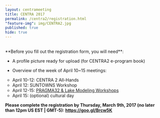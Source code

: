 ```yaml
---
layout: centrameeting
title: CENTRA 2017
permalink: /centra2/registration.html
"feature-img": img/CENTRA2.jpg
published: true
hide: true
---
```


<br />
**Before you fill out the registration form, you will need**:

* A profile picture ready for upload (for CENTRA2 e-program book) 

* Overview of the week of April 10~15 meetings:
<ul type="circle">
 <li>April 10-12: CENTRA 2 All-Hands</li>
 <li>April 12: SUNTOWNS Workshop</li>
 <li>April 12-15: <a href="http://www.pragma-grid.net/pragma32/" target="_blank">PRAGMA32 & Lake Modeling Workshops</a></li>
 <li>April 15: (optional) cultural day</li>
</ul>

<strong>Please complete the registration by Thursday, March 9th, 2017 (no later than 12pm US EST | GMT-5)<strong>: <a href="https://goo.gl/Brcw5K" target="_blank">https://goo.gl/Brcw5K</a> 
